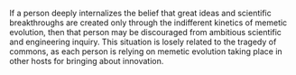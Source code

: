 If a person deeply internalizes the belief that great ideas and scientific breakthroughs are created only through the indifferent kinetics of memetic evolution, then that person may be discouraged from ambitious scientific and engineering inquiry. This situation is losely related to the tragedy of commons, as each person is relying on memetic evolution taking place in other hosts for bringing about innovation.